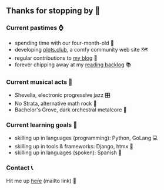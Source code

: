 ## Thanks for stopping by 🤙

### Current pastimes ⌚

- spending time with our four-month-old 👶
- developing [plots.club](https://plots.club), a comfy community web site 🗺
- regular contributions to [my blog](https://bygones.bearblog.dev) 📓
- forever chipping away at my [reading backlog](https://www.goodreads.com/nic2571) 📚

### Current musical acts 🥁

- Shevelia, electronic progressive jazz 🎛
- No Strata, alternative math rock 🎸
- Bachelor's Grove, dark orchestral metalcore 🎻

### Current learning goals 🏫

- skilling up in languages (programming): Python, GoLang 💻
- skilling up in tools & frameworks: Django, htmx 🔨
- skilling up in languages (spoken): Spanish 🦉

### Contact 📞

Hit me up [here](mailto:nic@plots.club) (mailto link) 💌
